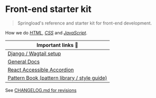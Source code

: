 # Front-end starter kit

> Springload's reference and starter kit for front-end development.

How we do [*HTML*](./docs/html.md), [*CSS*](./docs/css.md) and [*JavaScript*](./docs/javascript.md).

| Important links :book:                                 |
|--------------------------------------------------------|
| [Django / Wagtail setup](./django-wagtail/)
| [General Docs](/docs/) |
| [React Accessible Accordion](https://github.com/springload/react-accessible-accordion) |
| [Pattern Book (pattern library / style guide)](https://github.com/springload/pattern-book) |

See [CHANGELOG.md for revisions](CHANGELOG.md)
